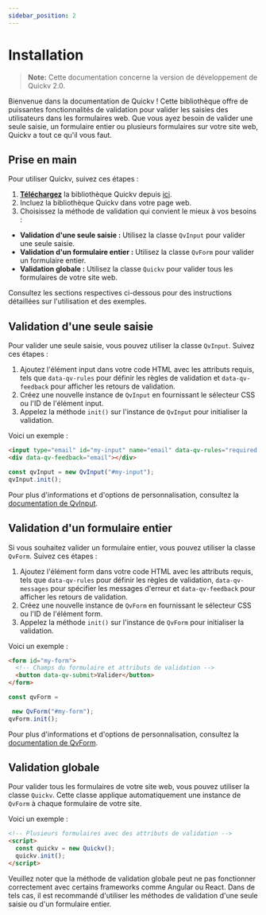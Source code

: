 ```yaml
---
sidebar_position: 2
---
```


# Installation   
> **Note:** Cette documentation concerne la version de développement de Quickv 2.0.

Bienvenue dans la documentation de Quickv ! Cette bibliothèque offre de puissantes fonctionnalités de validation pour valider les saisies des utilisateurs dans les formulaires web. Que vous ayez besoin de valider une seule saisie, un formulaire entier ou plusieurs formulaires sur votre site web, Quickv a tout ce qu'il vous faut.

## Prise en main

Pour utiliser Quickv, suivez ces étapes :

1. <strong><a target="_blank" href="/static/js/quickv.js" download>Téléchargez</a></strong>  la bibliothèque Quickv depuis <a target="_blank" href="/static/js/quickv.js" download>ici</a>.
2. Incluez la bibliothèque Quickv dans votre page web.
3. Choisissez la méthode de validation qui convient le mieux à vos besoins :

- **Validation d'une seule saisie :** Utilisez la classe `QvInput` pour valider une seule saisie.
- **Validation d'un formulaire entier :** Utilisez la classe `QvForm` pour valider un formulaire entier.
- **Validation globale :** Utilisez la classe `Quickv` pour valider tous les formulaires de votre site web.

Consultez les sections respectives ci-dessous pour des instructions détaillées sur l'utilisation et des exemples.

## Validation d'une seule saisie

Pour valider une seule saisie, vous pouvez utiliser la classe `QvInput`. Suivez ces étapes :

1. Ajoutez l'élément input dans votre code HTML avec les attributs requis, tels que `data-qv-rules` pour définir les règles de validation et `data-qv-feedback` pour afficher les retours de validation.
2. Créez une nouvelle instance de `QvInput` en fournissant le sélecteur CSS ou l'ID de l'élément input.
3. Appelez la méthode `init()` sur l'instance de `QvInput` pour initialiser la validation.

Voici un exemple :

```html
<input type="email" id="my-input" name="email" data-qv-rules="required|email" />
<div data-qv-feedback="email"></div>
```

```javascript
const qvInput = new QvInput("#my-input");
qvInput.init();
```

Pour plus d'informations et d'options de personnalisation, consultez la [documentation de QvInput](/docs/validation/qv-input).

## Validation d'un formulaire entier

Si vous souhaitez valider un formulaire entier, vous pouvez utiliser la classe `QvForm`. Suivez ces étapes :

1. Ajoutez l'élément form dans votre code HTML avec les attributs requis, tels que `data-qv-rules` pour définir les règles de validation, `data-qv-messages` pour spécifier les messages d'erreur et `data-qv-feedback` pour afficher les retours de validation.
2. Créez une nouvelle instance de `QvForm` en fournissant le sélecteur CSS ou l'ID de l'élément form.
3. Appelez la méthode `init()` sur l'instance de `QvForm` pour initialiser la validation.

Voici un exemple :

```html
<form id="my-form">
  <!-- Champs du formulaire et attributs de validation -->
  <button data-qv-submit>Valider</button>
</form>
```

```javascript
const qvForm =

 new QvForm("#my-form");
qvForm.init();
```

Pour plus d'informations et d'options de personnalisation, consultez la [documentation de QvForm](#).

## Validation globale

Pour valider tous les formulaires de votre site web, vous pouvez utiliser la classe `Quickv`. Cette classe applique automatiquement une instance de `QvForm` à chaque formulaire de votre site.

Voici un exemple :

```html
<!-- Plusieurs formulaires avec des attributs de validation -->
<script>
  const quickv = new Quickv();
  quickv.init();
</script>
```

Veuillez noter que la méthode de validation globale peut ne pas fonctionner correctement avec certains frameworks comme Angular ou React. Dans de tels cas, il est recommandé d'utiliser les méthodes de validation d'une seule saisie ou d'un formulaire entier.